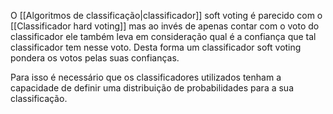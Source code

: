---
---

O [[Algoritmos de classificação|classificador]] soft voting é parecido com o [[Classificador hard voting]] mas ao invés de apenas contar com o voto do classificador ele também leva em consideração qual é a confiança que tal classificador tem nesse voto. Desta forma um classificador soft voting pondera os votos pelas suas confianças. 

Para isso é necessário que os classificadores utilizados tenham a capacidade de definir uma distribuição de probabilidades para a sua classificação. 

